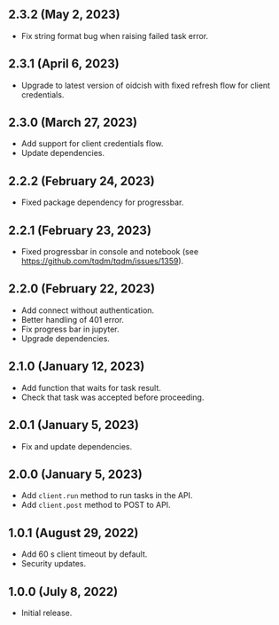 ## 2.3.2 (May 2, 2023)

-   Fix string format bug when raising failed task error.

## 2.3.1 (April 6, 2023)

-   Upgrade to latest version of oidcish with fixed refresh flow for client credentials.

## 2.3.0 (March 27, 2023)

-   Add support for client credentials flow.
-   Update dependencies.

## 2.2.2 (February 24, 2023)

-   Fixed package dependency for progressbar.

## 2.2.1 (February 23, 2023)

-   Fixed progressbar in console and notebook (see https://github.com/tqdm/tqdm/issues/1359).

## 2.2.0 (February 22, 2023)

-   Add connect without authentication.
-   Better handling of 401 error.
-   Fix progress bar in jupyter.
-   Upgrade dependencies.

## 2.1.0 (January 12, 2023)

-   Add function that waits for task result.
-   Check that task was accepted before proceeding.

## 2.0.1 (January 5, 2023)

-   Fix and update dependencies.

## 2.0.0 (January 5, 2023)

-   Add `client.run` method to run tasks in the API.
-   Add `client.post` method to POST to API.

## 1.0.1 (August 29, 2022)

-   Add 60 s client timeout by default.
-   Security updates.

## 1.0.0 (July 8, 2022)

-   Initial release.
